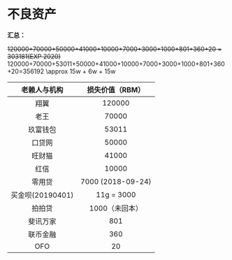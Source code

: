 # 不良资产

**汇总：**

~~120000+70000+50000+41000+10000+7000+3000+1000+801+360+20 = 303181(EXP 2020)~~
120000+70000+53011+50000+41000+10000+7000+3000+1000+801+360+20=356192
\approx 15w + 6w + 15w

| 老赖人与机构 | 损失价值（RBM） |
| :--: | :--: |
| 翔翼 | 120000 |
| 老王 | 70000 |
| 玖富钱包 | 53011 |
| 口贷网 | 50000 |
| 旺财猫 | 41000 |
| 红信 | 10000 |
| 零用贷 | 7000 (2018-09-24) |
| 买金呗(20190401) | 11g = 3000 |
| 拍拍贷 | 1000（未回本） |
| 斐讯万家 | 801 |
| 联币金融 | 360 |
| OFO | 20 |

